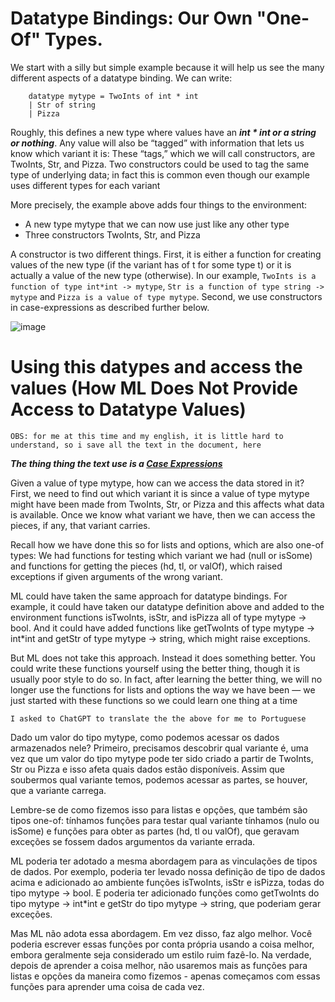 # Datatype Bindings: Our Own "One-Of" Types.

We start with a silly but simple example because it will help us see the many different aspects of a datatype binding. We can write:

        datatype mytype = TwoInts of int * int
        | Str of string
        | Pizza

Roughly, this defines a new type where values have an ***int * int or a string or nothing***. Any value will also be “tagged” with information that lets us know which variant it is: These “tags,” which we will call constructors, are TwoInts, Str, and Pizza. Two constructors could be used to tag the same type of underlying data; in fact this is common even though our example uses different types for each variant


More precisely, the example above adds four things to the environment:
- A new type mytype that we can now use just like any other type
- Three constructors TwoInts, Str, and Pizza


A constructor is two different things. First, it is either a function for creating values of the new type (if the variant has of t for some type t) or it is actually a value of the new type (otherwise). In our example, `TwoInts is a function of type int*int -> mytype`, `Str is a function of type string -> mytype` and `Pizza is a value of type mytype`. Second, we use constructors in case-expressions as described further below.

![image](https://user-images.githubusercontent.com/58439854/218908319-898ad7db-0020-435a-a251-e6898ba05ddb.png)

# Using this datypes and access the values (How ML Does Not Provide Access to Datatype Values)

`OBS: for me at this time and my english, it is little hard to understand, so i save all the text in the document, here`

***The thing thing the text use is a [Case Expressions](../Case%20Expressions/README.md)***

Given a value of type mytype, how can we access the data stored in it? First, we need to find out which
variant it is since a value of type mytype might have been made from TwoInts, Str, or Pizza and this
affects what data is available. Once we know what variant we have, then we can access the pieces, if any,
that variant carries.

Recall how we have done this so for lists and options, which are also one-of types: We had functions for
testing which variant we had (null or isSome) and functions for getting the pieces (hd, tl, or valOf), which
raised exceptions if given arguments of the wrong variant.

ML could have taken the same approach for datatype bindings. For example, it could have taken our
datatype definition above and added to the environment functions isTwoInts, isStr, and isPizza all of
type mytype -> bool. And it could have added functions like getTwoInts of type mytype -> int*int and
getStr of type mytype -> string, which might raise exceptions.

But ML does not take this approach. Instead it does something better. You could write these functions
yourself using the better thing, though it is usually poor style to do so. In fact, after learning the better
thing, we will no longer use the functions for lists and options the way we have been — we just started with
these functions so we could learn one thing at a time

`I asked to ChatGPT to translate the the above for me to Portuguese`

Dado um valor do tipo mytype, como podemos acessar os dados armazenados nele? Primeiro, precisamos descobrir qual variante é, uma vez que um valor do tipo mytype pode ter sido criado a partir de TwoInts, Str ou Pizza e isso afeta quais dados estão disponíveis. Assim que soubermos qual variante temos, podemos acessar as partes, se houver, que a variante carrega.

Lembre-se de como fizemos isso para listas e opções, que também são tipos one-of: tínhamos funções para testar qual variante tínhamos (nulo ou isSome) e funções para obter as partes (hd, tl ou valOf), que geravam exceções se fossem dados argumentos da variante errada.

ML poderia ter adotado a mesma abordagem para as vinculações de tipos de dados. Por exemplo, poderia ter levado nossa definição de tipo de dados acima e adicionado ao ambiente funções isTwoInts, isStr e isPizza, todas do tipo mytype -> bool. E poderia ter adicionado funções como getTwoInts do tipo mytype -> int*int e getStr do tipo mytype -> string, que poderiam gerar exceções.

Mas ML não adota essa abordagem. Em vez disso, faz algo melhor. Você poderia escrever essas funções por conta própria usando a coisa melhor, embora geralmente seja considerado um estilo ruim fazê-lo. Na verdade, depois de aprender a coisa melhor, não usaremos mais as funções para listas e opções da maneira como fizemos - apenas começamos com essas funções para aprender uma coisa de cada vez.